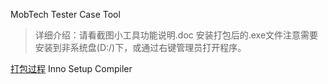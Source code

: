 MobTech Tester Case Tool

> 详细介绍：请看截图小工具功能说明.doc
> 安装打包后的.exe文件注意需要安装到非系统盘(D:/)下，或通过右键管理员打开程序。

[打包过程](https://www.cnblogs.com/kakayang/p/9559777.html)
Inno Setup Compiler